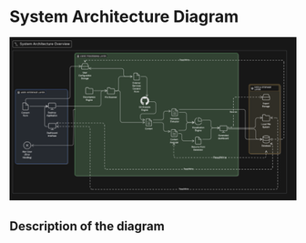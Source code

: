 
 # System Architecture Diagram
 ![System Architecture Diagram](../screenshots/System_Architecture_Diagram.png)

 ## Description of the diagram
